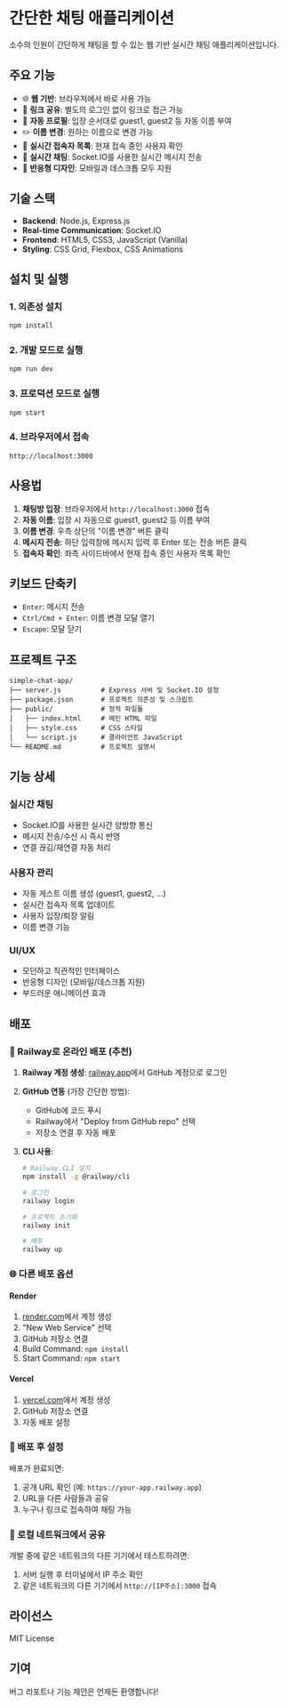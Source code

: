 # 간단한 채팅 애플리케이션

소수의 인원이 간단하게 채팅을 할 수 있는 웹 기반 실시간 채팅 애플리케이션입니다.

## 주요 기능

- 🌐 **웹 기반**: 브라우저에서 바로 사용 가능
- 🔗 **링크 공유**: 별도의 로그인 없이 링크로 접근 가능
- 👤 **자동 프로필**: 입장 순서대로 guest1, guest2 등 자동 이름 부여
- ✏️ **이름 변경**: 원하는 이름으로 변경 가능
- 👥 **실시간 접속자 목록**: 현재 접속 중인 사용자 확인
- 💬 **실시간 채팅**: Socket.IO를 사용한 실시간 메시지 전송
- 📱 **반응형 디자인**: 모바일과 데스크톱 모두 지원

## 기술 스택

- **Backend**: Node.js, Express.js
- **Real-time Communication**: Socket.IO
- **Frontend**: HTML5, CSS3, JavaScript (Vanilla)
- **Styling**: CSS Grid, Flexbox, CSS Animations

## 설치 및 실행

### 1. 의존성 설치

```bash
npm install
```

### 2. 개발 모드로 실행

```bash
npm run dev
```

### 3. 프로덕션 모드로 실행

```bash
npm start
```

### 4. 브라우저에서 접속

```
http://localhost:3000
```

## 사용법

1. **채팅방 입장**: 브라우저에서 `http://localhost:3000` 접속
2. **자동 이름**: 입장 시 자동으로 guest1, guest2 등 이름 부여
3. **이름 변경**: 우측 상단의 "이름 변경" 버튼 클릭
4. **메시지 전송**: 하단 입력창에 메시지 입력 후 Enter 또는 전송 버튼 클릭
5. **접속자 확인**: 좌측 사이드바에서 현재 접속 중인 사용자 목록 확인

## 키보드 단축키

- `Enter`: 메시지 전송
- `Ctrl/Cmd + Enter`: 이름 변경 모달 열기
- `Escape`: 모달 닫기

## 프로젝트 구조

```
simple-chat-app/
├── server.js          # Express 서버 및 Socket.IO 설정
├── package.json       # 프로젝트 의존성 및 스크립트
├── public/            # 정적 파일들
│   ├── index.html     # 메인 HTML 파일
│   ├── style.css      # CSS 스타일
│   └── script.js      # 클라이언트 JavaScript
└── README.md          # 프로젝트 설명서
```

## 기능 상세

### 실시간 채팅
- Socket.IO를 사용한 실시간 양방향 통신
- 메시지 전송/수신 시 즉시 반영
- 연결 끊김/재연결 자동 처리

### 사용자 관리
- 자동 게스트 이름 생성 (guest1, guest2, ...)
- 실시간 접속자 목록 업데이트
- 사용자 입장/퇴장 알림
- 이름 변경 기능

### UI/UX
- 모던하고 직관적인 인터페이스
- 반응형 디자인 (모바일/데스크톱 지원)
- 부드러운 애니메이션 효과

## 배포

### 🚀 Railway로 온라인 배포 (추천)

1. **Railway 계정 생성**: [railway.app](https://railway.app)에서 GitHub 계정으로 로그인

2. **GitHub 연동** (가장 간단한 방법):
   - GitHub에 코드 푸시
   - Railway에서 "Deploy from GitHub repo" 선택
   - 저장소 연결 후 자동 배포

3. **CLI 사용**:
   ```bash
   # Railway CLI 설치
   npm install -g @railway/cli
   
   # 로그인
   railway login
   
   # 프로젝트 초기화
   railway init
   
   # 배포
   railway up
   ```

### 🌐 다른 배포 옵션

#### Render
1. [render.com](https://render.com)에서 계정 생성
2. "New Web Service" 선택
3. GitHub 저장소 연결
4. Build Command: `npm install`
5. Start Command: `npm start`

#### Vercel
1. [vercel.com](https://vercel.com)에서 계정 생성
2. GitHub 저장소 연결
3. 자동 배포 설정

### 🔧 배포 후 설정

배포가 완료되면:
1. 공개 URL 확인 (예: `https://your-app.railway.app`)
2. URL을 다른 사람들과 공유
3. 누구나 링크로 접속하여 채팅 가능

### 📱 로컬 네트워크에서 공유

개발 중에 같은 네트워크의 다른 기기에서 테스트하려면:

1. 서버 실행 후 터미널에서 IP 주소 확인
2. 같은 네트워크의 다른 기기에서 `http://[IP주소]:3000` 접속

## 라이선스

MIT License

## 기여

버그 리포트나 기능 제안은 언제든 환영합니다!
